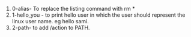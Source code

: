 1. 0-alias- To replace the listing command with rm *
2. 1-hello_you - to print hello user in which the user should represent the linux user name. eg hello sami.
3. 2-path- to add /action to PATH.
